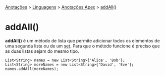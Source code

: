 <link rel="stylesheet" type="text/css" href="../../CSS/dark-theme.css">

[Anotações](../../) > [Linguagens](../Index.md) > [Anotações Apex](./Index.md) > [addAll()](./ListAddAll.md)

# addAll()

**addAll()** é um método de lista que permite adicionar todos os elementos de uma segunda lista ou de um [set](./Set.md). Para que o método funcione é preciso que as duas listas sejam do mesmo tipo.

```apex
List<String> names = new List<String>{'Alice', 'Bob'};
List<String> moreNames = new List<String>{'David', 'Eve'};
names.addAll(moreNames);
```